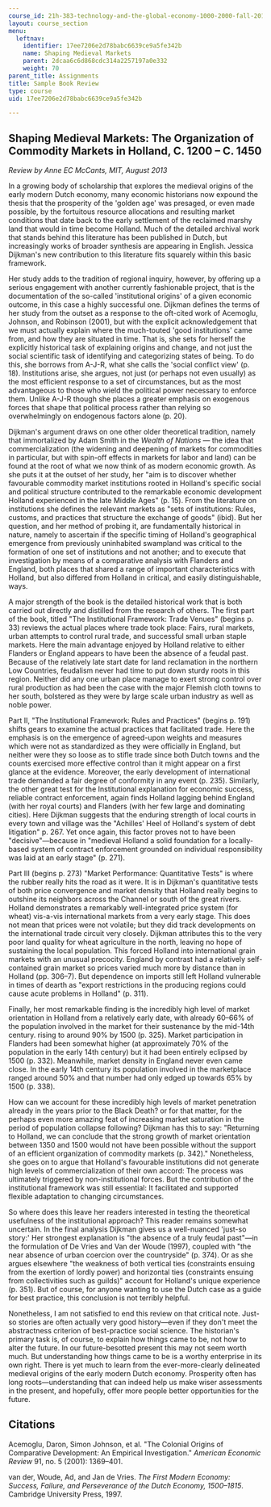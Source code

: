 ```yaml
---
course_id: 21h-383-technology-and-the-global-economy-1000-2000-fall-2016
layout: course_section
menu:
  leftnav:
    identifier: 17ee7206e2d78babc6639ce9a5fe342b
    name: Shaping Medieval Markets
    parent: 2dcaa6c6d868cdc314a2257197a0e332
    weight: 70
parent_title: Assignments
title: Sample Book Review
type: course
uid: 17ee7206e2d78babc6639ce9a5fe342b

---
```


Shaping Medieval Markets: The Organization of Commodity Markets in Holland, C. 1200 – C. 1450
---------------------------------------------------------------------------------------------

_Review by Anne EC McCants, MIT, August 2013_

In a growing body of scholarship that explores the medieval origins of the early modern Dutch economy, many economic historians now expound the thesis that the prosperity of the 'golden age' was presaged, or even made possible, by the fortuitous resource allocations and resulting market conditions that date back to the early settlement of the reclaimed marshy land that would in time become Holland. Much of the detailed archival work that stands behind this literature has been published in Dutch, but increasingly works of broader synthesis are appearing in English. Jessica Dijkman's new contribution to this literature fits squarely within this basic framework.

Her study adds to the tradition of regional inquiry, however, by offering up a serious engagement with another currently fashionable project, that is the documentation of the so-called 'institutional origins' of a given economic outcome, in this case a highly successful one. Dijkman defines the terms of her study from the outset as a response to the oft-cited work of Acemoglu, Johnson, and Robinson (2001), but with the explicit acknowledgement that we must actually explain where the much-touted 'good institutions' came from, and how they are situated in time. That is, she sets for herself the explicitly historical task of explaining origins and change, and not just the social scientific task of identifying and categorizing states of being. To do this, she borrows from A-J-R, what she calls the 'social conflict view' (p. 18). Institutions arise, she argues, not just (or perhaps not even usually) as the most efficient response to a set of circumstances, but as the most advantageous to those who wield the political power necessary to enforce them. Unlike A-J-R though she places a greater emphasis on exogenous forces that shape that political process rather than relying so overwhelmingly on endogenous factors alone (p. 20).

Dijkman's argument draws on one other older theoretical tradition, namely that immortalized by Adam Smith in the _Wealth of Nations_ — the idea that commercialization (the widening and deepening of markets for commodities in particular, but with spin-off effects in markets for labor and land) can be found at the root of what we now think of as modern economic growth. As she puts it at the outset of her study, her "aim is to discover whether favourable commodity market institutions rooted in Holland's specific social and political structure contributed to the remarkable economic development Holland experienced in the late Middle Ages" (p. 15). From the literature on institutions she defines the relevant markets as "sets of institutions: Rules, customs, and practices that structure the exchange of goods" (ibid). But her question, and her method of probing it, are fundamentally historical in nature, namely to ascertain if the specific timing of Holland's geographical emergence from previously uninhabited swampland was critical to the formation of one set of institutions and not another; and to execute that investigation by means of a comparative analysis with Flanders and England, both places that shared a range of important characteristics with Holland, but also differed from Holland in critical, and easily distinguishable, ways.

A major strength of the book is the detailed historical work that is both carried out directly and distilled from the research of others. The first part of the book, titled "The Institutional Framework: Trade Venues" (begins p. 33) reviews the actual places where trade took place: Fairs, rural markets, urban attempts to control rural trade, and successful small urban staple markets. Here the main advantage enjoyed by Holland relative to either Flanders or England appears to have been the absence of a feudal past. Because of the relatively late start date for land reclamation in the northern Low Countries, feudalism never had time to put down sturdy roots in this region. Neither did any one urban place manage to exert strong control over rural production as had been the case with the major Flemish cloth towns to her south, bolstered as they were by large scale urban industry as well as noble power.

Part II, "The Institutional Framework: Rules and Practices" (begins p. 191) shifts gears to examine the actual practices that facilitated trade. Here the emphasis is on the emergence of agreed-upon weights and measures which were not as standardized as they were officially in England, but neither were they so loose as to stifle trade since both Dutch towns and the counts exercised more effective control than it might appear on a first glance at the evidence. Moreover, the early development of international trade demanded a fair degree of conformity in any event (p. 235). Similarly, the other great test for the Institutional explanation for economic success, reliable contract enforcement, again finds Holland lagging behind England (with her royal courts) and Flanders (with her few large and dominating cities). Here Dijkman suggests that the enduring strength of local courts in every town and village was the "Achilles' Heel of Holland's system of debt litigation" p. 267. Yet once again, this factor proves not to have been "decisive"—because in "medieval Holland a solid foundation for a locally-based system of contract enforcement grounded on individual responsibility was laid at an early stage" (p. 271).

Part III (begins p. 273) "Market Performance: Quantitative Tests" is where the rubber really hits the road as it were. It is in Dijkman's quantitative tests of both price convergence and market density that Holland really begins to outshine its neighbors across the Channel or south of the great rivers. Holland demonstrates a remarkably well-integrated price system (for wheat) vis-a-vis international markets from a very early stage. This does not mean that prices were not volatile; but they did track developments on the international trade circuit very closely. Dijkman attributes this to the very poor land quality for wheat agriculture in the north, leaving no hope of sustaining the local population. This forced Holland into international grain markets with an unusual precocity. England by contrast had a relatively self-contained grain market so prices varied much more by distance than in Holland (pp. 306–7). But dependence on imports still left Holland vulnerable in times of dearth as "export restrictions in the producing regions could cause acute problems in Holland" (p. 311).

Finally, her most remarkable finding is the incredibly high level of market orientation in Holland from a relatively early date, with already 60–66% of the population involved in the market for their sustenance by the mid-14th century. rising to around 90% by 1500 (p. 325). Market participation in Flanders had been somewhat higher (at approximately 70% of the population in the early 14th century) but it had been entirely eclipsed by 1500 (p. 332). Meanwhile, market density in England never even came close. In the early 14th century its population involved in the marketplace ranged around 50% and that number had only edged up towards 65% by 1500 (p. 338).

How can we account for these incredibly high levels of market penetration already in the years prior to the Black Death? or for that matter, for the perhaps even more amazing feat of increasing market saturation in the period of population collapse following? Dijkman has this to say: "Returning to Holland, we can conclude that the strong growth of market orientation between 1350 and 1500 would not have been possible without the support of an efficient organization of commodity markets (p. 342)." Nonetheless, she goes on to argue that Holland's favourable institutions did not generate high levels of commercialization of their own accord: The process was ultimately triggered by non-institutional forces. But the contribution of the institutional framework was still essential: It facilitated and supported flexible adaptation to changing circumstances.

So where does this leave her readers interested in testing the theoretical usefulness of the institutional approach? This reader remains somewhat uncertain. In the final analysis Dijkman gives us a well-nuanced 'just-so story:' Her strongest explanation is "the absence of a truly feudal past"—in the formulation of De Vries and Van der Woude (1997), coupled with "the near absence of urban coercion over the countryside" (p. 374). Or as she argues elsewhere "the weakness of both vertical ties (constraints ensuing from the exertion of lordly power) and horizontal ties (constraints ensuing from collectivities such as guilds)" account for Holland's unique experience (p. 351). But of course, for anyone wanting to use the Dutch case as a guide for best practice, this conclusion is not terribly helpful.

Nonetheless, I am not satisfied to end this review on that critical note. Just-so stories are often actually very good history—even if they don't meet the abstractness criterion of best-practice social science. The historian's primary task is, of course, to explain how things came to be, not how to alter the future. In our future-besotted present this may not seem worth much. But understanding how things came to be is a worthy enterprise in its own right. There is yet much to learn from the ever-more-clearly delineated medieval origins of the early modern Dutch economy. Prosperity often has long roots—understanding that can indeed help us make wiser assessments in the present, and hopefully, offer more people better opportunities for the future.

Citations
---------

Acemoglu, Daron, Simon Johnson, et al. "The Colonial Origins of Comparative Development: An Empirical Investigation." _American Economic Review_ 91, no. 5 (2001): 1369–401.

van der, Woude, Ad, and Jan de Vries. _The First Modern Economy: Success, Failure, and Perseverance of the Dutch Economy, 1500–1815_. Cambridge University Press, 1997.